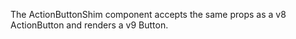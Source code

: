 The ActionButtonShim component accepts the same props as a v8 ActionButton and renders a v9 Button.

